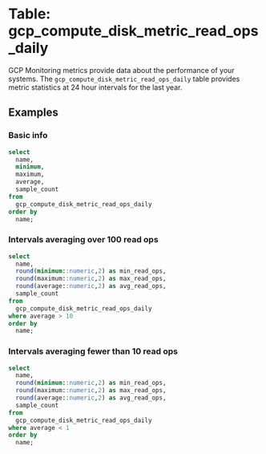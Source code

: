 # Table: gcp_compute_disk_metric_read_ops_daily

GCP Monitoring metrics provide data about the performance of your systems. The `gcp_compute_disk_metric_read_ops_daily` table provides metric statistics at 24 hour intervals for the last year.

## Examples

### Basic info

```sql
select
  name,
  minimum,
  maximum,
  average,
  sample_count
from
  gcp_compute_disk_metric_read_ops_daily
order by
  name;
```

### Intervals averaging over 100 read ops

```sql
select
  name,
  round(minimum::numeric,2) as min_read_ops,
  round(maximum::numeric,2) as max_read_ops,
  round(average::numeric,2) as avg_read_ops,
  sample_count
from
  gcp_compute_disk_metric_read_ops_daily
where average > 10
order by
  name;
```

### Intervals averaging fewer than 10 read ops

```sql
select
  name,
  round(minimum::numeric,2) as min_read_ops,
  round(maximum::numeric,2) as max_read_ops,
  round(average::numeric,2) as avg_read_ops,
  sample_count
from
  gcp_compute_disk_metric_read_ops_daily
where average < 1
order by
  name;
```
